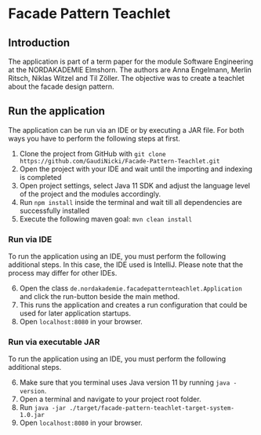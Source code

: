 # Facade Pattern Teachlet
## Introduction
The application is part of a term paper for the module Software Engineering at the NORDAKADEMIE Elmshorn. The authors are Anna Engelmann, Merlin Ritsch, Niklas Witzel and Til Zöller. The objective was to create a teachlet about the facade design pattern.

## Run the application
The application can be run via an IDE or by executing a JAR file. For both ways you have to perform the following steps at first.

1. Clone the project from GitHub with `git clone https://github.com/GaudiNicki/Facade-Pattern-Teachlet.git`
2. Open the project with your IDE and wait until the importing and indexing is completed
3. Open project settings, select Java 11 SDK and adjust the language level of the project and the modules accordingly.
4. Run `npm install` inside the terminal and wait till all dependencies are successfully installed
5. Execute the following maven goal: `mvn clean install`

### Run via IDE
To run the application using an IDE, you must perform the following additional steps. In this case, the IDE used is IntelliJ. 
Please note that the process may differ for other IDEs.

6. Open the class `de.nordakademie.facadepatternteachlet.Application` and click the run-button beside the main method.
7. This runs the application and creates a run configuration that could be used for later application startups.
8. Open `localhost:8080` in your browser.

### Run via executable JAR
To run the application using an IDE, you must perform the following additional steps.

6. Make sure that you terminal uses Java version 11 by running `java -version`.
7. Open a terminal and navigate to your project root folder.
8. Run `java -jar ./target/facade-pattern-teachlet-target-system-1.0.jar`
9. Open `localhost:8080` in your browser.
